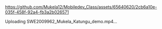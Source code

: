
https://github.com/Mukela12/Mobiledev_Class/assets/65640620/2cb6a10e-035f-458f-92a4-fb3a2b026571


Uploading SWE2009962_Mukela_Katungu_demo.mp4… 

